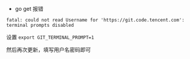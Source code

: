 *  go get 报错
 
 `fatal: could not read Username for 'https://git.code.tencent.com': terminal prompts disabled`
 
 设置
 `export GIT_TERMINAL_PROMPT=1`
 
 然后再次更新，填写用户名密码即可


